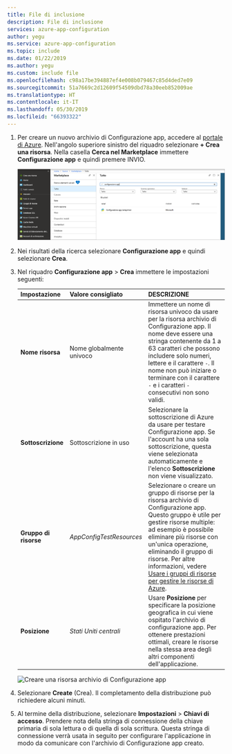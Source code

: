 ```yaml
---
title: File di inclusione
description: File di inclusione
services: azure-app-configuration
author: yegu
ms.service: azure-app-configuration
ms.topic: include
ms.date: 01/22/2019
ms.author: yegu
ms.custom: include file
ms.openlocfilehash: c98a17be394887ef4e008b079467c85d4ded7e09
ms.sourcegitcommit: 51a7669c2d12609f54509dbd78a30eeb852009ae
ms.translationtype: HT
ms.contentlocale: it-IT
ms.lasthandoff: 05/30/2019
ms.locfileid: "66393322"
---
```

1. Per creare un nuovo archivio di Configurazione app, accedere al [portale di Azure](https://portal.azure.com). Nell'angolo superiore sinistro del riquadro selezionare **+ Crea una risorsa**. Nella casella **Cerca nel Marketplace** immettere **Configurazione app** e quindi premere INVIO.

    ![Ricerca di Configurazione app](../articles/azure-app-configuration/media/quickstarts/azure-app-configuration-new.png)

1. Nei risultati della ricerca selezionare **Configurazione app** e quindi selezionare **Crea**.

1. Nel riquadro **Configurazione app** > **Crea** immettere le impostazioni seguenti:

    | Impostazione | Valore consigliato | DESCRIZIONE |
    |---|---|---|
    | **Nome risorsa** | Nome globalmente univoco | Immettere un nome di risorsa univoco da usare per la risorsa archivio di Configurazione app. Il nome deve essere una stringa contenente da 1 a 63 caratteri che possono includere solo numeri, lettere e il carattere `-`. Il nome non può iniziare o terminare con il carattere `-` e i caratteri `-` consecutivi non sono validi.  |
    | **Sottoscrizione** | Sottoscrizione in uso | Selezionare la sottoscrizione di Azure da usare per testare Configurazione app. Se l'account ha una sola sottoscrizione, questa viene selezionata automaticamente e l'elenco **Sottoscrizione** non viene visualizzato. |
    | **Gruppo di risorse** | *AppConfigTestResources* | Selezionare o creare un gruppo di risorse per la risorsa archivio di Configurazione app. Questo gruppo è utile per gestire risorse multiple: ad esempio è possibile eliminare più risorse con un'unica operazione, eliminando il gruppo di risorse. Per altre informazioni, vedere [Usare i gruppi di risorse per gestire le risorse di Azure](/azure/azure-resource-manager/resource-group-overview). |
    | **Posizione** | *Stati Uniti centrali* | Usare **Posizione** per specificare la posizione geografica in cui viene ospitato l'archivio di configurazione app. Per ottenere prestazioni ottimali, creare le risorse nella stessa area degli altri componenti dell'applicazione. |

    ![Creare una risorsa archivio di Configurazione app](../articles/azure-app-configuration/media/quickstarts/azure-app-configuration-create.png)

1. Selezionare **Create** (Crea). Il completamento della distribuzione può richiedere alcuni minuti.

1. Al termine della distribuzione, selezionare **Impostazioni** > **Chiavi di accesso**. Prendere nota della stringa di connessione della chiave primaria di sola lettura o di quella di sola scrittura. Questa stringa di connessione verrà usata in seguito per configurare l'applicazione in modo da comunicare con l'archivio di Configurazione app creato.
